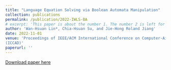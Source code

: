 ```yaml
---
title: "Language Equation Solving via Boolean Automata Manipulation"
collection: publications
permalink: /publication/2022-IWLS-BA
# excerpt: 'This paper is about the number 1. The number 2 is left for future work.'
author: 'Wan-Hsuan Lin*, Chia-Hsuan Su, and Jie-Hong Roland Jiang'
date: 2022-11-01
venue: 'Proceedings of IEEE/ACM International Conference on Computer-Aided Design
(ICCAD)'
paperurl: ''
---
```

<!-- This paper is about the number 1. The number 2 is left for future work. -->

[Download paper here]()

